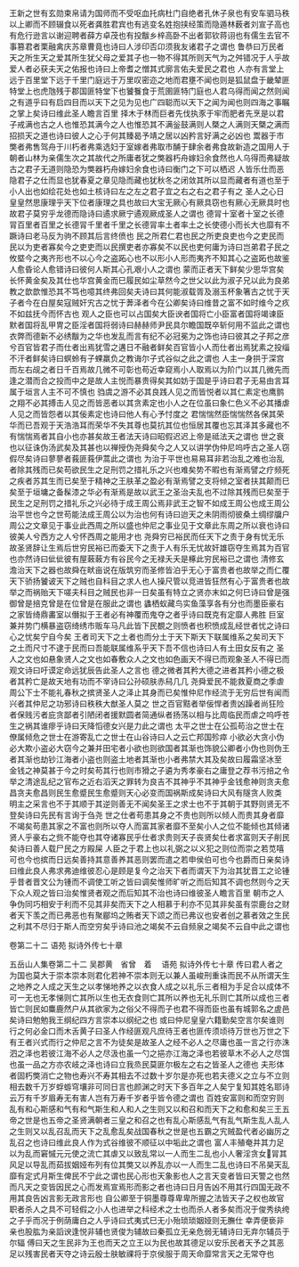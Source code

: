 <!-- { "loadSidebar": true } -->
王新之世有玄勋束帛请为国师而不受呕血托病杜门自绝者孔休子泉也有安车驷马秩以上卿而不顾辍食以死者龚胜君宾也有逃变名姓抱挟经策而隐遁林薮者刘宣子高也有危行逊言以谢迎聘者薛方卓茂也有投黻乡梓高卧不出者郭钦蒋诩也有儒生去官不事篡君者栗融禽庆苏章曹竟也诗曰人涉印否卬须我友诸君子之谓也
鲁恭曰万民者天之所生天之爱其所生犹父母之爱其子也一物不得其所则天气为之舛错况于人乎故爱人者必获夫天之佑报也诗曰上帝耆之憎其式廓言佑夫爱民之君也
人亦有言堂上远于百里堂下远于千里门庭远于万里叹密迩之地而君壅不闻也则是狐鼠盘于畿辇匪特堂上也虎虺残于郡国匪特堂下也饕餮食于荒圉匪特门庭也人君乌得而闻之然则闻之有道乎曰有启四目而以天下之见为见也广四聪而以天下之闻为闻也则四海之事瞩之掌上矣诗曰维此圣人瞻言百里
择木于林而巨者先伐执豕于牢而肥者先烹是以君子戒满也古之人也惟恐其满今之人也惟恐其不满釡鼓满则人槩之人满则天槩之满而招损天之道也诗曰彼人之心于何其臻曷予靖之居以凶矜言好满之必凶也
鬻器于市獘者弗售驾舟于川朽者弗乘选妇于室嫁者弗取市酺于肆余者弗食故新造之国用人于朝者山林为亲儒生次之其故代之所庸者犹之獘器朽舟嫁妇余食然也人乌得而弗疑故古之君子无道则隐恐为獘器朽舟嫁妇余食也诗曰衡门之下可以栖迟
人皆乐仕而恶隐君子之仕而显也犹春夏之章见隐而藏也犹秋冬之闭敛其所以显而藏者有道也至于小人出也如绘花处也如土核诗曰左之左之君子宜之右之右之君子有之
圣人之心日皇皇然思康理乎天下位者康理之具也故曰大宝无厥心有厥具窃也有厥心无厥具时也故君子莫穷乎龙德而隐诗曰遹求厥宁遹观厥成圣人之谓也
德冐十室者十室之长德冐百里者百里之长德冐千里者千里之长德冐率土者率土之长使德小而长大也靡有不蹶诗曰老马反为驹不顾其后言终偾也
民之所君仁君也民之所吏良吏也今之吏民而民以为吏者寡矣今之吏吏而以民撰吏者亦寡矣不以民也吏何庸为诗曰岂弟君子民之攸塈今之夷齐形也不以心今之盗跖心也不以形小人形而夷齐不知其心之盗跖也故鉴人愈昏论人愈错诗曰彼何人斯其心孔艰小人之谓也
蒙而正者天下鲜矣少思华宫矣长怀黄金矣及其仕也华宫黄金而巳履民如尘草然今之世父以此为淑子兄以此为良弟教之歆歆惟恐其不笃也噫其终弗回矣夫诗曰其何能淑载胥及溺玉杯象箸古之忧于天子者今在白屋矣寇贼奸宄古之忧于莾泽者今在公卿矣诗曰维昔之富不如时维今之疚不如兹抚今而怀古也
观人之臣也可以占国矣大臣谀者国将亡小臣富者国将竭谏臣默者国将乱甲冑之臣淫者国将弱诗曰赫赫师尹民具尔瞻国既卒斩何用不监此之谓也
衣弊而德新不必绣黻为之华也发乱而言有纪不必冠冕为之饰也诗曰彼其之子邦之彦兮百官皆君子而仕者出焉犹雪之遘日不融者鲜矣百官皆小人而仕者出焉犹素之投缁不汗者鲜矣诗曰螟蛉有子蜾羸负之教诲尔子式谷似之此之谓也
人主一身拱于深宫而左右觇之者日千百焉故几微不可彰也苟近幸窥焉小人取焉以为阶门以其几微先而逢之潜而合之投而中之是故人主悦而暴贵得矣其如妨于国是乎诗曰君子无易由言耳属于垣言人主不可不慎也
驺虞之游不必其良践人见之而皆悦者以其仁素定也鹰鹯之翔不必其搏击人见之而皆恶者以其贪素定也小人之在位虽曰象仁色义不必其播虐人见之而皆怨者以其佞素定也诗曰他人有心予忖度之
君惴惴然臣惴惴然各保其荣华而已吾观于天浩浩耳而荣华不失其尊也莫抗其位也恒居其覆也忘其泽其多藏也不有惴惴焉者其自小也亦甚矣故王者法天诗曰昭假迟迟上帝是祗法天之谓也
世之衰也以征诛伪汤武矣及其甚也以禅授伪尧舜矣今之人又以讲学伪仲尼呜呼古之圣人窃假尽矣诗曰蓼蓼者莪匪莪伊蒿此之谓也
为治于平世也易易耳非若治乱之难也治乱者除其残而已矣苟欲民生之足刑罚之措礼乐之兴也难矣势不暇也有渐焉譬之疗频死之疾者苏其生而已矣至于精神之王肤革之盈必有渐焉譬之支将倾之室者扶其颠而巳矣至于垣墉之备髹漆之华必有渐焉是故以武王之圣治夫乱也不过除其残而巳矣至于民生之足刑罚之措礼乐之兴必待于成王周公焉非武王之智不如成王周公也成王周公治平世也今之世苟能法成王周公以为治也何有诗曰迨天之未阴雨彻彼桑土绸缪牖户
周公之文章见于事业此西周之所以盛也仲尼之事业见于文章此东周之所以衰也诗曰彼美人兮西方之人兮怀西周之能用才也
尧舜穷已裕民而任天下之责于身有忧无乐故圣贤辞让生焉后世穷民裕已而委天下之责于人有乐无忧故奸雄窃夺生焉其为百官也亦然诗曰佌佌彼有屋蓛蓛方有谷民今之无禄夭夭是椓此穷民裕已之谓也
清修玄澹治天下之器也故舜在畎亩说在版筑穷而圣修皆泊乎无心于富贵者也故举之而仁覆天下骄扬饕诐天下之贼也自科目之求人也人操尺管以竞进皆狂然有心于富贵者也故举之而祸贻天下嗟夫科目之贼民也非一日矣虽有特立之贤亦末如之何巳诗曰曾是强御曾是掊克曾是在位曾是在服此之谓也
蠭栖蚁藏鸟实鱼藻享各有分也而墨臣豪右之家皆绮鼎畵室以僭拟于王者必有神覆而鬼夺之者乎诗曰既克有定靡人弗胜
巨室兼并势门横暴盗窃绮绣市贩车马凡此皆下民覩之则愤者也积愤成乱经世者忧之诗曰心之忧矣宁自今矣
王者司天下之土者也而分土于天下斯天下联属维系之矣司天下之土而尺寸不逮于民而曰吾能联属维系乎天下吾不信也诗曰人有土田女反有之
圣人之文也如悬象贤人之文也如春敷众人之文也如色画天不得已而观象圣人不得已而观文诗曰吁谟定命远犹辰告此圣人之言也
德之微者其矜大德之进者其矜小德之极者其矜亡是故天地有功而不宰诗曰公孙硕肤赤舄几几
尧舜爱民不能救夏商之季虐周公下士不能礼春秋之摈贤圣人之泽止其身而已矣惟仲尼作经流于无穷后世有闻而兴者其仲尼之功邪诗曰秩秩大猷圣人莫之
世之百官黠者举佞悍者贵凶躁者尚狂险者保贱污者庇贪鄙者引陋闭者援默圆者简通纵者扬荡以相与比周临民而虐之呜呼苍生之祸其谁瘳乎诗曰天降慆德女兴是力此之谓也
太平之世士在公孤苟治之世士在僚属倾危之世士在游寄乱亡之世士在山谷诗曰人之云亡邦国殄瘁
小欲必大贪小伪必大欺小盗必大窃今之兼并田宅者小欲也则欲国者其渐也饰貌公卿者小伪也则伪王者其渐也劫钞江海者小盗也则盗土地者其渐也小者弗禁大其及矣故曰履霜坚冰至
金钱之神莫甚于今之时矣苟其行也则市猾之子遴为秀孝豪右之庸登之荐书污掊之令举之清途乱纪之官布之近右滔天之罪转为良吉不其神乎不其神乎金钱愈神则贪夫愈昌贪夫愈昌则民生愈蹙民生愈蹙则天心必变而国祸斯成矣诗曰大风有隧贪人败类
明主之采言也不于其顺于其逆则善无不闻矣圣王之求士也不于其朝于其野则贤无不登矣诗曰先民有言询于刍尧
世之仕者苟患其身之不贵也则所以倾人而贵其身者靡不竭矣苟患其家之不富也则所以夺人而富其家者靡不至矣小人之位不能倾也其倾诸贤人乎豪右之赀不能夺也其夺诸寡民乎仕者求贵则天子丧贤矣仕者求富则天子削民矣诗曰善人载尸民之方殿屎
人臣之于君上也以礼弼之以义犯之则位而崇之若苋嘻可也今也摈而日远矣善持其意善养其恶则罢而遣之若申侯伯可也今也爵而日亲矣诗曰维此良人弗求弗迪维彼忍心是顾是复今之治天下者而谓天下为治其犹晋工之论锺乎昔者晋文公为锺而不调使工听之皆曰调矣惟师旷听之而后知其不调也然则今之天下众人观之皆曰治矣惟贤者观之而后知其不治也诗曰维彼圣人瞻言百里
朝市之人争伪同巧相安于利而不见其非矣而天下之人相慕于利亦不见其非矣虽有崇鹿台之财者天下羡之而已弗恶也有聚郿坞之贿者天下颂之而已弗议也安者创之慕者效之生民之利其不尽归于斯人而空穷矣乎诗曰池之竭矣不云自频泉之竭矣不云自中此之谓也

卷第二十二
语苑 
拟诗外传七十章

五岳山人集卷第二十二 吴郡黄　省曾　着 　语苑
拟诗外传七十章
传曰君人者之为国也莫大于崇本崇本则君化若神不崇本则无以兼人虽峻刑重诛而民不从所谓天生之地养之人成之天生之以孝悌地养之以衣食人成之以礼乐三者相为手足合以成体不可一无也无孝悌则亡其所以生也无衣食则亡其所以养也无礼乐则亡其所以成也三者皆亡则民如麋鹿然户从其欲家为之俗父不得而子也君不得而臣也虽有城郭名之虗邑矣诗曰勉勉我王纲纪四方言崇本以纲纪之也
或曰仲尼皇皇六籍勤矣空言尔矣谁则行之何必金口而木舌黄子曰圣人作经匪观凡庶待王者也匪传须顷待万世也万世之下有王者兴式而行之仲尼之言不为徒矣是故圣人之经不必人之尽庸也虽一言之行亦洙泗之泽也若彼江海不必人之尽汲也虽一勺之挹亦江海之泽也若彼草木不必人之尽饵也虽一品之方亦农岐之泽也诗曰立我烝民莫匪尔极左之右之皆圣人之德也
夫形体者固朽獘消亡之物也寿兴不寿其相去不过数十岁尔是亦死也若夫德义之立与不立则相去数千万岁蜉蝣穹壤非可同日言也颜渊之时天下多百年之人矣宁复知其姓名耶诗云万有千岁眉寿无有害人岂有万寿千岁者乎皆令德之谓也
百姓安富则和而空穷则乱有和心斯感和气有和气斯生和人和人之生则又以和召和而天下之和愈和矣三王五帝之世是也五帝之圣贤满朝者三皇之和召之也有乱心斯感乱气有乱气斯生乱人乱人之生则又以乱召乱而天下之乱愈乱矣战国春秋之世是也五霸之宄贼盈代者必幽厉之乱召之也诗曰维此良人作为式谷维彼不顺征以中垢此之谓也
富人丰殖奄并其力足以为乱而窘慽元元使之流亡其虐又以致乱常以一人而生二乱也小人奢淫贪女&#63140;冐其风足以导乱而茹拔姻娅布列有位其獘又以养乱亦以一人而生二乱也诗曰不吊昊天乱靡有定式月斯生俾民不宁此之谓也民心形也天象影也人之言天变者皆曰天警之也然而凡天之变皆因民之心而发焉宣焉形而影之者也诗曰日月告凶不用其行四国无政不用其良告凶言影无政言形也
自公卿至于铜墨尊尊卑卑所握之法皆天子之权也故官职者杀人之具不可轻假之小人也进举之科经术之士也而杀人者多矣而况于俊秀纨绔之子乎而况于例荫庸白之人乎诗曰式夷式巳无小殆琐琐姻娅则无膴仕
幸弄便亵非亲也股肱为亲謟谀逢悦非辅也贤俊为辅故曰秦孤立无亲危弱无辅诗曰无弃尔辅员于尔辐
傅曰天之生民非为王也而天之立王以为民也故其德足以安乐民者天予之其恶足以残害民者天夺之诗云殷士肤敏祼将于京侯服于周天命靡常言天之无常夺也
